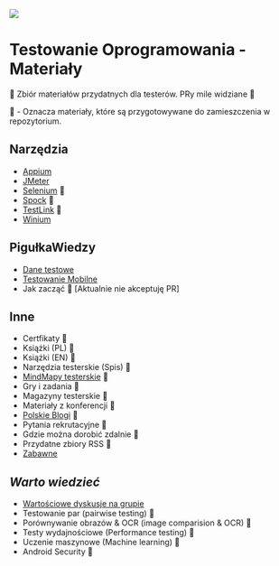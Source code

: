 [![](https://img.shields.io/badge/Facebook-%23TestowanieOprogramowania-blue.svg)](https://www.facebook.com/groups/TestowanieOprogramowania/)


# Testowanie Oprogramowania - Materiały

🔰 Zbiór materiałów przydatnych dla testerów. PRy mile widziane 📖

🏣 - Oznacza materiały, które są przygotowywane do zamieszczenia w repozytorium.


## Narzędzia

* [Appium](Materialy/Narzedzia/Appium.md)
* [JMeter](Materialy/Narzedzia/JMeter.md)
* [Selenium](Materialy/Narzedzia/Selenium.md) 🏣
* [Spock](Materialy/Narzedzia/Spock.md) 🏣
* [TestLink](Materialy/Narzedzia/TestLink.md) 🏣
* [Winium](Materialy/Narzedzia/Winium.md)


## PigułkaWiedzy

* [Dane testowe](Materialy/Inne/DaneTestowe.md)
* [Testowanie Mobilne](Materialy/PigulkaWiedzy/TestowanieMobilne.md)
* Jak zacząć 🏣 [Aktualnie nie akceptuję PR]


## Inne

* Certfikaty 🏣
* Książki (PL) 🏣
* Książki (EN) 🏣
* Narzędzia testerskie (Spis) 🏣
* [MindMapy testerskie](Materialy/Inne/MapyMysli.md) 🏣
* Gry i zadania 🏣
* Magazyny testerskie 🏣
* Materiały z konferencji 🏣
* [Polskie Blogi](Materialy/Inne/PolskieBlogi.md) 🏣
* Pytania rekrutacyjne 🏣
* Gdzie można dorobić zdalnie 🏣
* Przydatne zbiory RSS 🏣
* [Zabawne](Pliki/Zabawne)


## *Warto wiedzieć*

* [Wartościowe dyskusje na grupie](WartoWiedziec/WartoscioweDyskusje.md)
* Testowanie par (pairwise testing) 🏣
* Porównywanie obrazów & OCR (image comparision & OCR) 🏣
* Testy wydajnościowe (Performance testing) 🏣
* Uczenie maszynowe (Machine learning) 🏣
* Android Security 🏣
